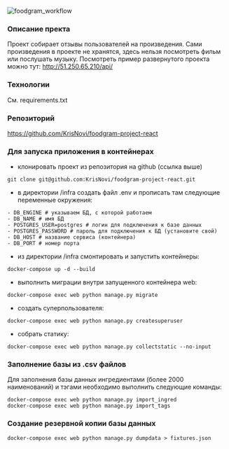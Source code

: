 ![foodgram_workflow](https://github.com/KrisNovi/yamdb_final/actions/workflows/foodgram_workflow.yml/badge.svg)
### Описание пректа
Проект собирает отзывы пользователей на произведения. Сами произведения в проекте не хранятся,
здесь нельзя посмотреть фильм или послушать музыку.
Посмотреть пример развернутого проекта можно тут:
http://51.250.65.210/api/
### Технологии
См. requirements.txt
### Репозиторий
https://github.com/KrisNovi/foodgram-project-react

### Для запуска приложения в контейнерах
- клонировать проект из репозитория на github (ссылка выше)
```
git clone git@github.com:KrisNovi/foodgram-project-react.git
```
- в директории /infra создать файл .env и прописать там следующие переменные окружения:
```
- DB_ENGINE # указываем БД, с которой работаем
- DB_NAME # имя БД
- POSTGRES_USER=postgres # логин для подключения к базе данных
- POSTGRES_PASSWORD # пароль для подключения к БД (установите свой)
- DB_HOST # название сервиса (контейнера)
- DB_PORT # номер порта
```
- из директории /infra смонтировать и запустить контейнеры:
```
docker-compose up -d --build
``` 
- выполнить миграции внутри запущенного контейнера web:
```
docker-compose exec web python manage.py migrate
```
- создать суперпользователя:
```
docker-compose exec web python manage.py createsuperuser
```
- собрать статику:
```
docker-compose exec web python manage.py collectstatic --no-input
```
### Заполнение базы из .csv файлов
Для заполнения базы данных ингредиентами (более 2000 наименований) и тэгами необходимо выполнить следующие команды:
```
docker-compose exec web python manage.py import_ingred
docker-compose exec web python manage.py import_tags
```
### Создание резервной копии базы данных
```
docker-compose exec web python manage.py dumpdata > fixtures.json
```

